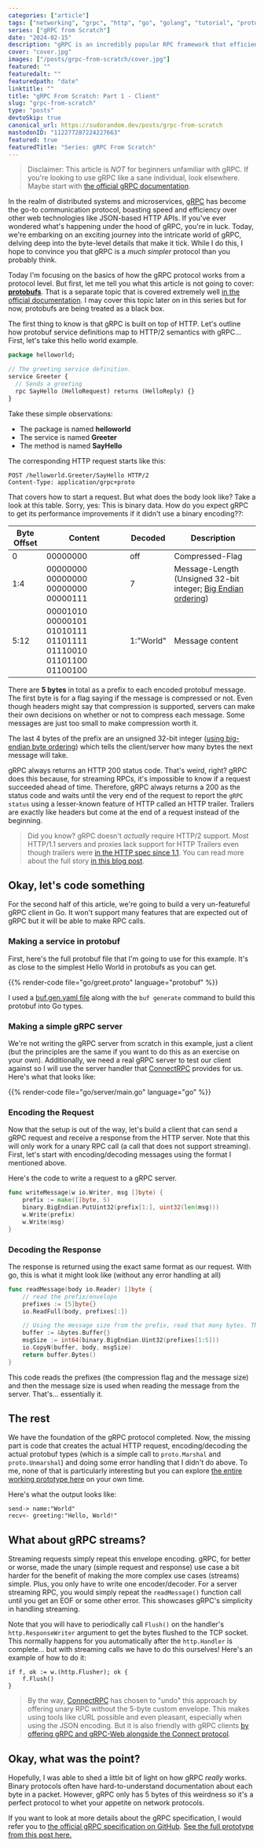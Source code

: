 ```yaml
---
categories: ["article"]
tags: ["networking", "grpc", "http", "go", "golang", "tutorial", "protobuf", "connectrpc"]
series: ["gRPC from Scratch"]
date: "2024-02-15"
description: "gRPC is an incredibly popular RPC framework that efficiently connects services. But how does it work? Let's dive in!"
cover: "cover.jpg"
images: ["/posts/grpc-from-scratch/cover.jpg"]
featured: ""
featuredalt: ""
featuredpath: "date"
linktitle: ""
title: "gRPC From Scratch: Part 1 - Client"
slug: "grpc-from-scratch"
type: "posts"
devtoSkip: true
canonical_url: https://sudorandom.dev/posts/grpc-from-scratch
mastodonID: "112277287224227663"
featured: true
featuredTitle: "Series: gRPC From Scratch"
---
```


> Disclaimer: This article is *NOT* for beginners unfamiliar with gRPC. If you're looking to use gRPC like a sane individual, look elsewhere. Maybe start with [the official gRPC documentation](https://grpc.io/docs/).

In the realm of distributed systems and microservices, [gRPC](https://grpc.io/) has become the go-to communication protocol, boasting speed and efficiency over other web technologies like JSON-based HTTP APIs. If you've ever wondered what's happening under the hood of gRPC, you're in luck. Today, we're embarking on an exciting journey into the intricate world of gRPC, delving deep into the byte-level details that make it tick. While I do this, I hope to convince you that gRPC is a *much simpler* protocol than you probably think.

Today I'm focusing on the basics of how the gRPC protocol works from a protocol level. But first, let me tell you what this article is not going to cover: **[protobufs](https://protobuf.dev/)**. That is a separate topic that is covered extremely well [in the official documentation](https://protobuf.dev/programming-guides/encoding/). I may cover this topic later on in this series but for now, protobufs are being treated as a black box.

The first thing to know is that gRPC is built on top of HTTP. Let's outline how protobuf service definitions map to HTTP/2 semantics with gRPC... First, let's take this hello world example.

```protobuf
package helloworld;

// The greeting service definition.
service Greeter {
  // Sends a greeting
  rpc SayHello (HelloRequest) returns (HelloReply) {}
}
```

Take these simple observations:
- The package is named **helloworld**
- The service is named **Greeter**
- The method is named **SayHello**

The corresponding HTTP request starts like this:

```http
POST /helloworld.Greeter/SayHello HTTP/2
Content-Type: application/grpc+proto
```

That covers how to start a request. But what does the body look like? Take a look at this table. Sorry, yes: This is binary data. How do you expect gRPC to get its performance improvements if it didn't use a binary encoding??:

| Byte Offset | Content | Decoded | Description |
| ----------- | ------- | ------- | ----------- |
| 0 | 00000000 | off | Compressed-Flag |
| 1:4 | 00000000 00000000 00000000 00000111 | 7 | Message-Length (Unsigned 32-bit integer; [Big Endian ordering](https://en.wikipedia.org/wiki/Endianness)) |
| 5:12 | 00001010 00000101 01010111 01101111 01110010 01101100 01100100 | 1:"World" | Message content |

There are **5 bytes** in total as a prefix to each encoded protobuf message. The first byte is for a flag saying if the message is compressed or not. Even though headers might say that compression is supported, servers can make their own decisions on whether or not to compress each message. Some messages are just too small to make compression worth it.

The last 4 bytes of the prefix are an unsigned 32-bit integer ([using big-endian byte ordering](https://en.wikipedia.org/wiki/Endianness)) which tells the client/server how many bytes the next message will take.

gRPC always returns an HTTP 200 status code. That's weird, right? gRPC does this because, for streaming RPCs, it's impossible to know if a request succeeded ahead of time. Therefore, gRPC always returns a 200 as the status code and waits until the very end of the request to report the `gRPC status` using a lesser-known feature of HTTP called an HTTP trailer. Trailers are exactly like headers but come at the end of a request instead of the beginning.

> Did you know? gRPC doesn't *actually* require HTTP/2 support. Most HTTP/1.1 servers and proxies lack support for HTTP Trailers even though trailers were [in the HTTP spec since 1.1](https://www.rfc-editor.org/rfc/rfc7230.html#section-4.4). You can read more about the full story [in this blog post](https://carlmastrangelo.com/blog/why-does-grpc-insist-on-trailers).

## Okay, let's code something
For the second half of this article, we're going to build a very un-featureful gRPC client in Go. It won't support many features that are expected out of gRPC but it will be able to make RPC calls.

### Making a service in protobuf
First, here's the full protobuf file that I'm going to use for this example. It's as close to the simplest Hello World in protobufs as you can get.

{{% render-code file="go/greet.proto" language="protobuf" %}}

I used a [buf.gen.yaml file](https://github.com/sudorandom/sudorandom.dev/tree/main/content/posts/2024-02-15_grpc-from-scratch/go/buf.gen.yaml) along with the `buf generate` command to build this protobuf into Go types.

### Making a simple gRPC server
We're not writing the gRPC server from scratch in this example, just a client (but the principles are the same if you want to do this as an exercise on your own). Additionally, we need a real gRPC server to test our client against so I will use the server handler that [ConnectRPC](https://connectrpc.com/) provides for us. Here's what that looks like:

{{% render-code file="go/server/main.go" language="go" %}}

### Encoding the Request
Now that the setup is out of the way, let's build a client that can send a gRPC request and receive a response from the HTTP server. Note that this will only work for a unary RPC call (a call that does not support streaming). First, let's start with encoding/decoding messages using the format I mentioned above.

Here's the code to write a request to a gRPC server.
```go
func writeMessage(w io.Writer, msg []byte) {
	prefix := make([]byte, 5)
	binary.BigEndian.PutUint32(prefix[1:], uint32(len(msg)))
	w.Write(prefix)
    w.Write(msg)
}
```

### Decoding the Response
The response is returned using the exact same format as our request. With go, this is what it might look like (without any error handling at all)
```go
func readMessage(body io.Reader) []byte {
	// read the prefix/envelope
	prefixes := [5]byte{}
	io.ReadFull(body, prefixes[:])

	// Using the message size from the prefix, read that many bytes. That's our protobuf message.
	buffer := &bytes.Buffer{}
	msgSize := int64(binary.BigEndian.Uint32(prefixes[1:5]))
	io.CopyN(buffer, body, msgSize)
	return buffer.Bytes()
}
```

This code reads the prefixes (the compression flag and the message size) and then the message size is used when reading the message from the server. That's... essentially it.

## The rest
We have the foundation of the gRPC protocol completed. Now, the missing part is code that creates the actual HTTP request, encoding/decoding the actual protobuf types (which is a simple call to `proto.Marshal` and `proto.Unmarshal`) and doing some error handling that I didn't do above. To me, none of that is particularly interesting but you can explore [the entire working prototype here](https://github.com/sudorandom/sudorandom.dev/tree/main/content/posts/2024/grpc-from-scratch/go) on your own time.

Here's what the output looks like:

```text
send-> name:"World"
recv<- greeting:"Hello, World!"
```

## What about gRPC streams?
Streaming requests simply repeat this envelope encoding. gRPC, for better or worse, made the unary (simple request and response) use case a bit harder for the benefit of making the more complex use cases (streams) simple. Plus, you only have to write one encoder/decoder. For a server streaming RPC, you would simply repeat the `readMessage()` function call until you get an EOF or some other error. This showcases gRPC's simplicity in handling streaming.

Note that you will have to periodically call `Flush()` on the handler's `http.ResponseWriter` argument to get the bytes flushed to the TCP socket. This normally happens for you automatically after the `http.Handler` is complete... but with streaming calls we have to do this ourselves! Here's an example of how to do it:

```golang
if f, ok := w.(http.Flusher); ok {
	f.Flush()
}
```

> By the way, [ConnectRPC](https://connectrpc.com/docs/protocol) has chosen to "undo" this approach by offering unary RPC without the 5-byte custom envelope. This makes using tools like cURL possible and even pleasant, especially when using the JSON encoding. But it is also friendly with gRPC clients [by offering gRPC and gRPC-Web alongside the Connect protocol](https://connectrpc.com/docs/multi-protocol/).

## Okay, what was the point?
Hopefully, I was able to shed a little bit of light on how gRPC *really* works. Binary protocols often have hard-to-understand documentation about each byte in a packet. However, gRPC only has 5 bytes of this weirdness so it's a perfect protocol to whet your appetite on network protocols.

If you want to look at more details about the gRPC specification, I would refer you to [the official gRPC specification on GitHub](https://github.com/grpc/grpc/blob/master/doc/PROTOCOL-HTTP2.md). [See the full prototype from this post here.](https://github.com/sudorandom/sudorandom.dev/tree/main/content/posts/2024/grpc-from-scratch/go)

